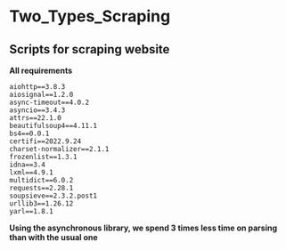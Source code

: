 <h1>Two_Types_Scraping</h1>
 <h2>Scripts for scraping website</h2>
  
__All requirements__
```
aiohttp==3.8.3
aiosignal==1.2.0
async-timeout==4.0.2
asyncio==3.4.3
attrs==22.1.0
beautifulsoup4==4.11.1
bs4==0.0.1
certifi==2022.9.24
charset-normalizer==2.1.1
frozenlist==1.3.1
idna==3.4
lxml==4.9.1
multidict==6.0.2
requests==2.28.1
soupsieve==2.3.2.post1
urllib3==1.26.12
yarl==1.8.1
```
__Using the asynchronous library, we spend 3 times less time on parsing than with the usual one__
